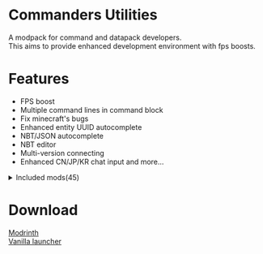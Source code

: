 # Commanders Utilities

A modpack for command and datapack developers.  
This aims to provide enhanced development environment with fps boosts.

# Features

- FPS boost  
- Multiple command lines in command block  
- Fix minecraft's bugs  
- Enhanced entity UUID autocomplete  
- NBT/JSON autocomplete  
- NBT editor  
- Multi-version connecting  
- Enhanced CN/JP/KR chat input
and more...

<details>
<summary>Included mods(45)</summary>

[BetterF3](https://modrinth.com/mod/betterf3)  
[Better Ping Display [Fabric]](https://modrinth.com/mod/better-ping-display-fabric)  
[Debugify](https://modrinth.com/mod/debugify)  
[ImmediatelyFast](https://modrinth.com/mod/immediatelyfast)  
[NBT Autocomplete](https://modrinth.com/mod/nbt-autocomplete)  
[ViaFabric](https://modrinth.com/mod/viafabric)  
[ViaVersion](https://modrinth.com/mod/viaversion)  
[AntiGhost](https://modrinth.com/mod/antighost)  
[bad packets](https://modrinth.com/mod/badpackets)  
[Better Suggestions](https://modrinth.com/mod/better-suggestions)  
[Carpet Extra](https://modrinth.com/mod/carpet-extra)  
[Carpet-Fixes](https://modrinth.com/mod/carpet-fixes)  
[Carpet TIS Addition](https://modrinth.com/mod/carpet-tis-addition) 
[caramelChat](https://modrinth.com/mod/caramel-chat)  
[Cloth Config API](https://modrinth.com/mod/cloth-config)  
[Command Macros](https://modrinth.com/mod/command-macros)  
[Command Block IDE](https://modrinth.com/mod/command-block-ide)  
[Cull Leaves](https://modrinth.com/mod/cull-leaves)  
[Dynamic FPS](https://modrinth.com/mod/dynamic-fps)  
[Entity Culling](https://modrinth.com/mod/entityculling)  
[Fabric API](https://modrinth.com/mod/fabric-api)   
[Carpet](https://modrinth.com/mod/carpet)  
[Fabric Language Kotlin](https://modrinth.com/mod/fabric-language-kotlin)  
[FastQuit](https://modrinth.com/mod/fastquit)  
[FerriteCore](https://modrinth.com/mod/ferrite-core)  
[Iris Shaders](https://modrinth.com/mod/iris)  
[Krypton](https://modrinth.com/mod/krypton)  
[LambDynamicLights](https://modrinth.com/mod/lambdynamiclights)  
[Language Reload](https://modrinth.com/mod/language-reload)  
[LazyDFU](https://modrinth.com/mod/lazydfu)  
[Lithium](https://modrinth.com/mod/lithium)  
[Logical Zoom](https://modrinth.com/mod/logical-zoom)  
[MacOS Input Fixes](https://modrinth.com/mod/macos-input-fixes)  
[Memory Leak Fix](https://modrinth.com/mod/memoryleakfix)  
[Model Gap Fix](https://modrinth.com/mod/modelfix)  
[ModernFix](https://modrinth.com/mod/modernfix)  
[Mod Menu](https://modrinth.com/mod/modmenu)  
[More Chat History](https://modrinth.com/mod/morechathistory)  
[More Culling](https://modrinth.com/mod/moreculling)  
[NBT Editor](https://modrinth.com/mod/nbt-editor)  
[NBT Tooltip](https://modrinth.com/mod/nbttooltip)  
[OptiGUI](https://modrinth.com/mod/optigui)  
[Reese's Sodium Options](https://modrinth.com/mod/reeses-sodium-options)  
[Remove Reloading Screen](https://modrinth.com/mod/rrls)  
[Sodium Extra](https://modrinth.com/mod/sodium-extra)  
[Sodium](https://modrinth.com/mod/sodium)  
[spark](https://modrinth.com/mod/spark)  
[Starlight (Fabric)](https://modrinth.com/mod/starlight)  
[Suggestion Tweaker](https://modrinth.com/mod/suggestion-tweaker)  
[ThreadTweak](https://modrinth.com/mod/threadtweak)  
[ToolTipFix](https://modrinth.com/mod/tooltipfix)  
[WorldEdit](https://modrinth.com/mod/worldedit)  
[YetAnotherConfigLib](https://modrinth.com/mod/yacl)  

</details>

# Download

[Modrinth](https://modrinth.com/modpack/commanders-utilities/versions#all-versions)  
[Vanilla launcher](https://github.com/TheSalts/Commanders-Utilities/releases)  

